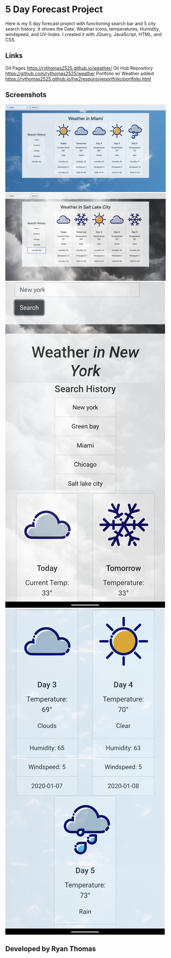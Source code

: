 # 5 Day Forecast Project
Here is my 5 day forecast project with functioning search bar and 5 city search history. It shows the Date, Weather icons, temperatures, Humidity, windspeed, and UV-Index. I created it with JQuery, JavaScript, HTML, and CSS. 
  

##  Links
Git Pages
https://rythomas2525.github.io/weather/
Git Hub Repository
https://github.com/rythomas2525/weather
Portfolio w/ Weather added
https://rythomas2525.github.io/hw2responsiveportfolio/portfolio.html




## Screenshots

![Image description](images/screenshots/screenshot1.png)
![Image description](images/screenshots/screenshot2.png)
![Image description](images/screenshots/screenshot3.png)
![Image description](images/screenshots/screenshot4.png)

## Developed by Ryan Thomas
